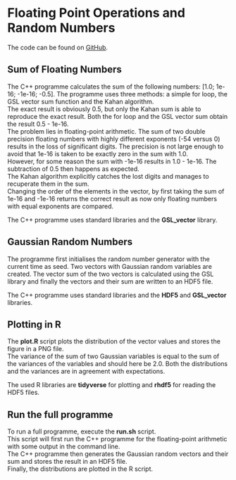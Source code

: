 # Floating Point Operations and Random Numbers

The code can be found on [GitHub](https://github.com/ksimoens/Scientific-Computing/tree/master/Task005_float_random).

## Sum of Floating Numbers

The C++ programme calculates the sum of the following numbers: \[1.0; 1e-16; -1e-16; -0.5\].  The programme uses three methods: a simple for loop, the GSL vector sum function and the Kahan algorithm.  
The exact result is obviously 0.5, but only the Kahan sum is able to reproduce the exact result. Both the for loop and the GSL vector sum obtain the result 0.5 - 1e-16.  
The problem lies in floating-point arithmetic. The sum of two double precision floating numbers with highly different exponents (-54 versus 0) results in the loss of significant digits. The precision is not large enough to avoid that 1e-16 is taken to be exactly zero in the sum with 1.0.  
However, for some reason the sum with -1e-16 results in 1.0 - 1e-16. The subtraction of 0.5 then happens as expected.  
The Kahan algorithm explicitly catches the lost digits and manages to recuperate them in the sum.  
Changing the order of the elements in the vector, by first taking the sum of 1e-16 and -1e-16 returns the correct result as now only floating numbers with equal exponents are compared.    
  
The C++ programme uses standard libraries and the **GSL_vector** library.

## Gaussian Random Numbers

The programme first initialises the random number generator with the current time as seed. Two vectors with Gaussian random variables are created. The vector sum of the two vectors is calculated using the GSL library and finally the vectors and their sum are written to an HDF5 file.  
  
The C++ programme uses standard libraries and the **HDF5** and **GSL_vector** libraries.

## Plotting in R

The **plot.R** script plots the distribution of the vector values and stores the figure in a PNG file.  
The variance of the sum of two Gaussian variables is equal to the sum of the variances of the variables and should here be 2.0. Both the distributions and the variances are in agreement with expectations.    
  
The used R libraries are **tidyverse** for plotting and **rhdf5** for reading the HDF5 files.

## Run the full programme

To run a full programme, execute the **run.sh** script.  
This script will first run the C++ programme for the floating-point arithmetic with some output in the command line.  
The C++ programme then generates the Gaussian random vectors and their sum and stores the result in an HDF5 file.  
Finally, the distributions are plotted in the R script.